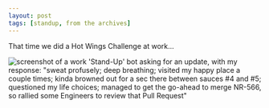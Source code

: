 ```yaml
---
layout: post
tags: [standup, from the archives]
---
```


That time we did a Hot Wings Challenge at work...

![screenshot of a work 'Stand-Up' bot asking for an update, with my response: "sweat profusely; deep breathing; visited my happy place a couple times; kinda browned out for a sec there between sauces #4 and #5; questioned my life choices; managed to get the go-ahead to merge NR-566, so rallied some Engineers to review that Pull Request"](https://i.imgur.com/FBjLV9q.png)
